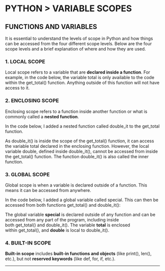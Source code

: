 # PYTHON > VARIABLE SCOPES

## FUNCTIONS AND VARIABLES

It is essential to understand the levels of scope in Python and how things can be accessed from the four different scope levels. Below are the four scope levels and a brief explanation of where and how they are used.

### 1. LOCAL SCOPE

Local scope refers to a variable that are **declared inside a function**. For example, in the code below, the variable total is only available to the code within the get_total() function. Anything outside of this function will not have access to it.
### 2. ENCLOSING SCOPE

Enclosing scope refers to a function inside another function or what is commonly called a **nested function**.

In the code below, I added a nested function called double_it to the get_total function.

As double_it() is inside the scope of the get_total() function, it can access the variable total declared in the enclosing function. However, the local variable double, defined inside double_it(), cannot be accessed from inside the get_total() function. The function double_it() is also called the inner function.

### 3. GLOBAL SCOPE

Global scope is when a variable is declared outside of a function. This means it can be accessed from anywhere.

In the code below, I added a global variable called special. This can then be accessed from both functions get_total() and double_it():

The global variable **special** is declared outside of any function and can be accessed from any part of the program, including inside both get_total() and double_it(). The variable **total** is enclosed within get_total(), and **double** is local to double_it().

### 4. BUILT-IN SCOPE

**Built-in scope** includes **built-in functions and objects** (like print(), len(), etc.), but not **reserved keywords** (like def, for, if, etc.).
- - -
